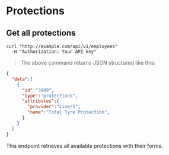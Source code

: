 # Protections

## Get all protections
```shell
curl "http://example.com/api/v1/employees"
  -H "Authorization: Your API key"
```

> The above command returns JSON structured like this:

```json
{
  "data":[
    {
      "id":"3989",
      "type":"protections",
      "attributes":{
        "provider":"Line/5",
        "name":"Total Tyre Protection",
      }
    }
  ]
}
```

This endpoint retrieves all available protections with their forms.

